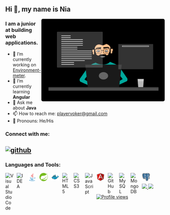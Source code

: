 ## Hi 👋, my name is Nia

<img align="right" src="./developer.gif" style="border-radius: 5px" alt="Hola Coders" width="390" height="260"/>

### I am a junior at building web applications.

- 🔭 I’m currently working on [Environment-meter](https://github.com/Niatomi/environment-meter).
- 🌱 I’m currently learning **Angular**
- 💬 Ask me about **Java**
- 📫 How to reach me: playervoker@gmail.com
- 🤔 Pronouns: He/His

### Connect with me:

## [<img src='https://cdn.jsdelivr.net/npm/simple-icons@3.0.1/icons/vk.svg' alt='github' height='40' style='background-color: white;'>](https://vk.com/niatomi)

### Languages and Tools:

<img align="left" alt="Visual Studio Code" width="26px" src="https://cdn.jsdelivr.net/gh/devicons/devicon/icons/vscode/vscode-original.svg" style="padding-right:10px;" />

<img align="left" alt="IDEA" width="26px" src="https://upload.wikimedia.org/wikipedia/commons/9/9c/IntelliJ_IDEA_Icon.svg" style="padding-right:10px;" />

<img align="left" alt="Java" width="26px" src="https://raw.githubusercontent.com/devicons/devicon/v2.15.1/icons/java/java-original.svg" style="padding-right:10px;" />

<img align="left" alt="Spring" width="26px" src="https://raw.githubusercontent.com/devicons/devicon/v2.15.1/icons/spring/spring-original.svg" style="padding-right:10px;" />

<img align="left" alt="Docker" width="26px" src="https://raw.githubusercontent.com/devicons/devicon/v2.15.1/icons/docker/docker-original.svg" style="padding-right:10px;" />

<img align="left" alt="HTML5" width="26px" src="https://cdn.jsdelivr.net/gh/devicons/devicon/icons/html5/html5-original.svg" style="padding-right:10px;" />

<img align="left" alt="CSS3" width="26px" src="https://cdn.jsdelivr.net/gh/devicons/devicon/icons/css3/css3-original.svg" style="padding-right:10px;" />

<img align="left" alt="JavaScript" width="26px" src="https://cdn.jsdelivr.net/gh/devicons/devicon/icons/javascript/javascript-original.svg" style="padding-right:10px;"/>

<img align="left" alt="Angular" width="26px" src="https://raw.githubusercontent.com/devicons/devicon/v2.15.1/icons/angularjs/angularjs-original.svg" style="padding-right:10px;"/>

<img align="left" alt="GitHub" width="26px" src="https://user-images.githubusercontent.com/3369400/139447912-e0f43f33-6d9f-45f8-be46-2df5bbc91289.png" style="padding-right:10px;" />

<img align="left" alt="MySQL" width="26px" src="https://cdn.jsdelivr.net/gh/devicons/devicon/icons/mysql/mysql-original.svg" style="padding-right:10px;" />

<img align="left" alt="MongoDB" width="26px" src="https://cdn.jsdelivr.net/gh/devicons/devicon/icons/mongodb/mongodb-original.svg" style="padding-right:10px;" />

<img align="left" alt="Postgres" width="26px" src="https://raw.githubusercontent.com/devicons/devicon/v2.15.1/icons/postgresql/postgresql-original.svg" style="padding-right:10px;" />

<br/>
<br/>

<div>
  <a href="https://github.com/Niatomi">
  <img height="180em" src="https://github-readme-stats.vercel.app/api?username=niatomi&theme=dark&show_icons=true&include_all_commits=true&count_private=true"/>
  <img height="180em" src="https://github-readme-stats.vercel.app/api/top-langs/?username=niatomi&layout=compact&langs_count=6&theme=dark"/>
</div>

![Profile views](https://gpvc.arturio.dev/niatomi)

